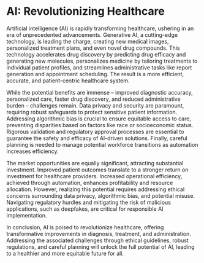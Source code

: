 # AI: Revolutionizing Healthcare

Artificial intelligence (AI) is rapidly transforming healthcare, ushering in an era of unprecedented advancements.  Generative AI, a cutting-edge technology, is leading the charge, creating new medical images, personalized treatment plans, and even novel drug compounds.  This technology accelerates drug discovery by predicting drug efficacy and generating new molecules, personalizes medicine by tailoring treatments to individual patient profiles, and streamlines administrative tasks like report generation and appointment scheduling. The result is a more efficient, accurate, and patient-centric healthcare system.


While the potential benefits are immense – improved diagnostic accuracy, personalized care, faster drug discovery, and reduced administrative burden – challenges remain.  Data privacy and security are paramount, requiring robust safeguards to protect sensitive patient information.  Addressing algorithmic bias is crucial to ensure equitable access to care, preventing disparities based on factors like race or socioeconomic status.  Rigorous validation and regulatory approval processes are essential to guarantee the safety and efficacy of AI-driven solutions.  Finally, careful planning is needed to manage potential workforce transitions as automation increases efficiency.


The market opportunities are equally significant, attracting substantial investment.  Improved patient outcomes translate to a stronger return on investment for healthcare providers.  Increased operational efficiency, achieved through automation, enhances profitability and resource allocation.  However, realizing this potential requires addressing ethical concerns surrounding data privacy, algorithmic bias, and potential misuse.  Navigating regulatory hurdles and mitigating the risk of malicious applications, such as deepfakes, are critical for responsible AI implementation.


In conclusion, AI is poised to revolutionize healthcare, offering transformative improvements in diagnosis, treatment, and administration.  Addressing the associated challenges through ethical guidelines, robust regulations, and careful planning will unlock the full potential of AI, leading to a healthier and more equitable future for all.